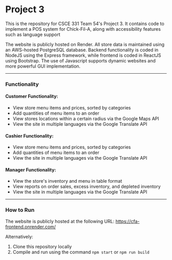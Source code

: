 # Project 3

This is the repository for CSCE 331 Team 54's Project 3. It contains code to implement a POS system for Chick-Fil-A, along with accessibility features such as language support

The website is publicly hosted on Render. All store data is maintained using an AWS-hosted PostgreSQL database. Backend functionality is coded in NodeJS using the Express framework, while frontend is coded in ReactJS using Bootstrap. The use of Javascript supports dynamic websites and more powerful GUI implementation.

---

### Functionality

#### Customer Functionality:
- View store menu items and prices, sorted by categories
- Add quantities of menu items to an order
- View stores locations within a certain radius via the Google Maps API
- View the site in multiple languages via the Google Translate API

#### Cashier Functionality:
- View store menu items and prices, sorted by categories
- Add quantities of menu items to an order
- View the site in multiple languages via the Google Translate API

#### Manager Functionality:
- View the store's inventory and menu in table format
- View reports on order sales, excess inventory, and depleted inventory
- View the site in multiple languages via the Google Translate API

---
### How to Run

The website is publicly hosted at the following URL: https://cfa-frontend.onrender.com/

Alternatively:
1. Clone this repository locally
2. Compile and run using the command `npm start` or `npm run build`
